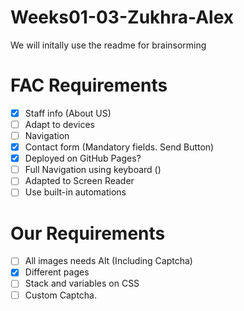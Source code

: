 # Weeks01-03-Zukhra-Alex
We will initally use the readme for brainsorming

# FAC Requirements
- [x] Staff info (About US)
- [ ] Adapt to devices
- [ ] Navigation
- [x] Contact form (Mandatory fields. Send Button)
- [x] Deployed on GitHub Pages?
- [ ] Full Navigation using keyboard ()
- [ ] Adapted to Screen Reader
- [ ] Use built-in automations

# Our Requirements
- [ ] All images needs Alt (Including Captcha)
- [x] Different pages
- [ ] Stack and variables on CSS
- [ ] Custom Captcha.
